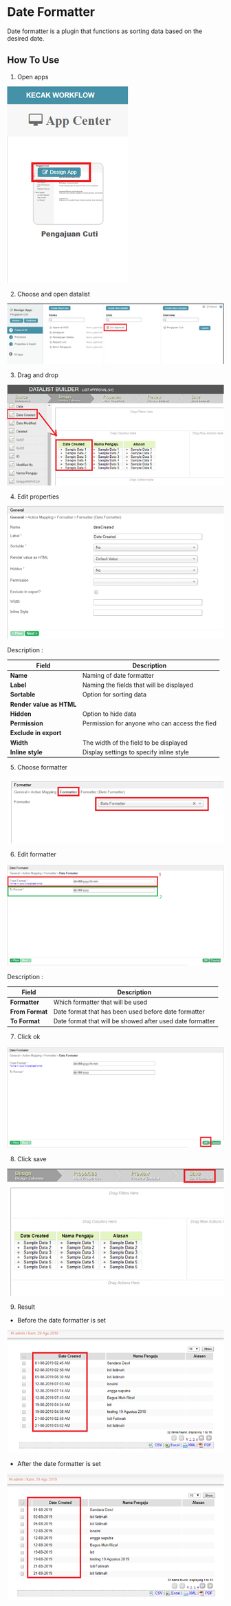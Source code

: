 # Date Formatter

Date formatter is a plugin that functions as sorting data based on the desired date.

## How To Use

1. Open apps

<img src="https://raw.githubusercontent.com/kinnara-digital-studio/kecak-workflow/master/docs/assets/df_openApps.png" alt="" />


2. Choose and open datalist

<img src="https://raw.githubusercontent.com/kinnara-digital-studio/kecak-workflow/master/docs/assets/df_openDatalist.png" alt="" />


3. Drag and drop

<img src="https://raw.githubusercontent.com/kinnara-digital-studio/kecak-workflow/master/docs/assets/df_dragDrop.png" alt="" />


4. Edit properties

<img src="https://raw.githubusercontent.com/kinnara-digital-studio/kecak-workflow/master/docs/assets/df_editGeneral.png" alt="" />

Description :

|           Field           |              Description                 |
|---------------------------|------------------------------------------|
|**Name**                   | Naming of date formatter                 |
|**Label**                  | Naming the fields that will be displayed |
|**Sortable**               | Option for sorting data|
|**Render value as HTML**||
|**Hidden**|Option to hide data|
|**Permission**|Permission for anyone who can access the fied|
|**Exclude in export**||
|**Width**|The width of the field to be displayed|
|**Inline style**|Display settings to specify inline style|

5. Choose formatter

<img src="https://raw.githubusercontent.com/kinnara-digital-studio/kecak-workflow/master/docs/assets/df_editGeneralChooseFormatter.png" alt="" />

6. Edit formatter
<img src="https://raw.githubusercontent.com/kinnara-digital-studio/kecak-workflow/master/docs/assets/df_editDateFormatter.png" alt="" />

Description :

|           Field           |              Description                 |
|---------------------------|------------------------------------------|
|**Formatter**                   |Which formatter that will be used               |
|**From Format**                  | Date format that has been used before date formatter|
|**To Format**                   | Date format that will be showed after used date formatter        |

7. Click ok

<img src="https://raw.githubusercontent.com/kinnara-digital-studio/kecak-workflow/master/docs/assets/df_ok.png" alt="" />


8. Click save

<img src="https://raw.githubusercontent.com/kinnara-digital-studio/kecak-workflow/master/docs/assets/df_save.png" alt="" />

9. Result
- Before the date formatter is set
<img src="https://raw.githubusercontent.com/kinnara-digital-studio/kecak-workflow/master/docs/assets/df_resultBefore.png" alt="" />

- After the date formatter is set
<img src="https://raw.githubusercontent.com/kinnara-digital-studio/kecak-workflow/master/docs/assets/df_resultAfter.png" alt="" />
